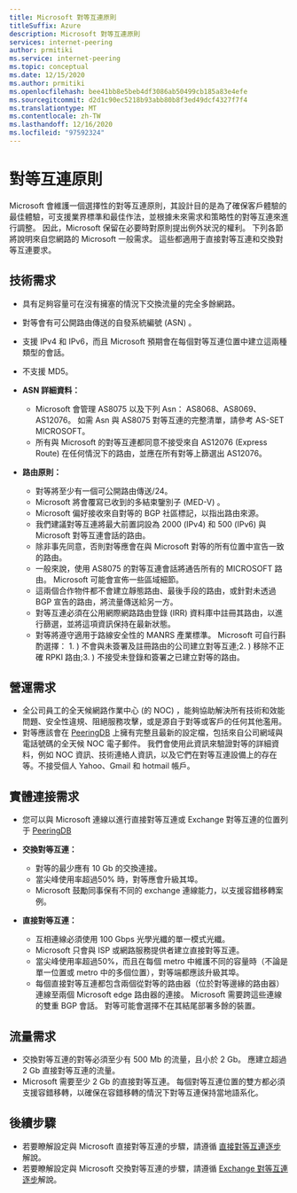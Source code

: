 ```yaml
---
title: Microsoft 對等互連原則
titleSuffix: Azure
description: Microsoft 對等互連原則
services: internet-peering
author: prmitiki
ms.service: internet-peering
ms.topic: conceptual
ms.date: 12/15/2020
ms.author: prmitiki
ms.openlocfilehash: bee41bb8e5beb4df3086ab50499cb185a83e4efe
ms.sourcegitcommit: d2d1c90ec5218b93abb80b8f3ed49dcf4327f7f4
ms.translationtype: MT
ms.contentlocale: zh-TW
ms.lasthandoff: 12/16/2020
ms.locfileid: "97592324"
---
```

# <a name="peering-policy"></a>對等互連原則
Microsoft 會維護一個選擇性的對等互連原則，其設計目的是為了確保客戶體驗的最佳體驗，可支援業界標準和最佳作法，並根據未來需求和策略性的對等互連來進行調整。 因此，Microsoft 保留在必要時對原則提出例外狀況的權利。 下列各節將說明來自您網路的 Microsoft 一般需求。 這些都適用于直接對等互連和交換對等互連要求。 

## <a name="technical-requirements"></a>技術需求

* 具有足夠容量可在沒有擁塞的情況下交換流量的完全多餘網路。
* 對等會有可公開路由傳送的自發系統編號 (ASN) 。
* 支援 IPv4 和 IPv6，而且 Microsoft 預期會在每個對等互連位置中建立這兩種類型的會話。
* 不支援 MD5。
* **ASN 詳細資料：**

    * Microsoft 會管理 AS8075 以及下列 Asn： AS8068、AS8069、AS12076。 如需 Asn 與 AS8075 對等互連的完整清單，請參考 AS-SET MICROSOFT。
    * 所有與 Microsoft 的對等互連都同意不接受來自 AS12076 (Express Route) 在任何情況下的路由，並應在所有對等上篩選出 AS12076。

* **路由原則：**
    * 對等將至少有一個可公開路由傳送/24。
    * Microsoft 將會覆寫已收到的多結束鑒別子 (MED-V) 。
    * Microsoft 偏好接收來自對等的 BGP 社區標記，以指出路由來源。
    * 我們建議對等互連將最大前置詞設為 2000 (IPv4) 和 500 (IPv6) 與 Microsoft 對等互連會話的路由。
    * 除非事先同意，否則對等應會在與 Microsoft 對等的所有位置中宣告一致的路由。
    * 一般來說，使用 AS8075 的對等互連會話將通告所有的 MICROSOFT 路由。 Microsoft 可能會宣佈一些區域細節。
    * 這兩個合作物件都不會建立靜態路由、最後手段的路由，或針對未透過 BGP 宣告的路由，將流量傳送給另一方。
    * 對等互連必須在公用網際網路路由登錄 (IRR) 資料庫中註冊其路由，以進行篩選，並將這項資訊保持在最新狀態。      
    * 對等將遵守適用于路線安全性的 MANRS 產業標準。  Microsoft 可自行斟酌選擇： 1. ) 不會與未簽署及註冊路由的公司建立對等互連;2. ) 移除不正確 RPKI 路由;3. ) 不接受未登錄和簽署之已建立對等的路由。 

## <a name="operational-requirements"></a>營運需求
* 全公司員工的全天候網路作業中心 (的 NOC) ，能夠協助解決所有技術和效能問題、安全性違規、阻絕服務攻擊，或是源自于對等或客戶的任何其他濫用。
* 對等應該會在 [PeeringDB](https://www.peeringdb.com) 上擁有完整且最新的設定檔，包括來自公司網域與電話號碼的全天候 NOC 電子郵件。 我們會使用此資訊來驗證對等的詳細資料，例如 NOC 資訊、技術連絡人資訊，以及它們在對等互連設備上的存在等。不接受個人 Yahoo、Gmail 和 hotmail 帳戶。

## <a name="physical-connection-requirements"></a>實體連接需求
* 您可以與 Microsoft 連線以進行直接對等互連或 Exchange 對等互連的位置列于 [PeeringDB](https://www.peeringdb.com/net/694)

* **交換對等互連：**
    * 對等的最少應有 10 Gb 的交換連接。
    * 當尖峰使用率超過50% 時，對等應會升級其埠。
    * Microsoft 鼓勵同事保有不同的 exchange 連線能力，以支援容錯移轉案例。

* **直接對等互連：**
    * 互相連線必須使用 100 Gbps 光學光纖的單一模式光纖。
    * Microsoft 只會與 ISP 或網路服務提供者建立直接對等互連。
    * 當尖峰使用率超過50%，而且在每個 metro 中維護不同的容量時（不論是單一位置或 metro 中的多個位置），對等端都應該升級其埠。
    * 每個直接對等互連都包含兩個從對等的路由器（位於對等邊緣的路由器）連線至兩個 Microsoft edge 路由器的連接。 Microsoft 需要跨這些連線的雙重 BGP 會話。 對等可能會選擇不在其結尾部署多餘的裝置。


## <a name="traffic-requirements"></a>流量需求

* 交換對等互連的對等必須至少有 500 Mb 的流量，且小於 2 Gb。 應建立超過 2 Gb 直接對等互連的流量。
* Microsoft 需要至少 2 Gb 的直接對等互連。 每個對等互連位置的雙方都必須支援容錯移轉，以確保在容錯移轉的情況下對等互連保持當地語系化。 

## <a name="next-steps"></a>後續步驟

* 若要瞭解設定與 Microsoft 直接對等互連的步驟，請遵循 [直接對等互連逐步](walkthrough-direct-all.md)解說。
* 若要瞭解設定與 Microsoft 交換對等互連的步驟，請遵循 [Exchange 對等互連逐步](walkthrough-exchange-all.md)解說。
